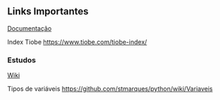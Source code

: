 
## Links Importantes

[Documentação](https://docs.python.org/3/)

Index Tiobe
https://www.tiobe.com/tiobe-index/

### Estudos

[Wiki](https://github.com/stmarques/python/wiki/)

Tipos de variáveis
https://github.com/stmarques/python/wiki/Variaveis

